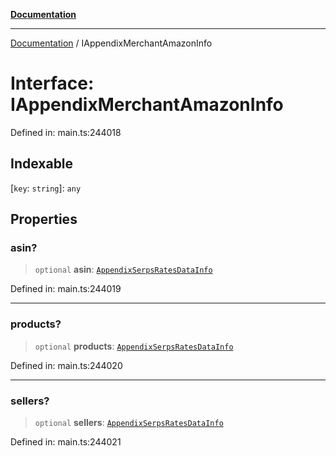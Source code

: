 [**Documentation**](../README.md)

***

[Documentation](../README.md) / IAppendixMerchantAmazonInfo

# Interface: IAppendixMerchantAmazonInfo

Defined in: main.ts:244018

## Indexable

\[`key`: `string`\]: `any`

## Properties

### asin?

> `optional` **asin**: [`AppendixSerpsRatesDataInfo`](../classes/AppendixSerpsRatesDataInfo.md)

Defined in: main.ts:244019

***

### products?

> `optional` **products**: [`AppendixSerpsRatesDataInfo`](../classes/AppendixSerpsRatesDataInfo.md)

Defined in: main.ts:244020

***

### sellers?

> `optional` **sellers**: [`AppendixSerpsRatesDataInfo`](../classes/AppendixSerpsRatesDataInfo.md)

Defined in: main.ts:244021
